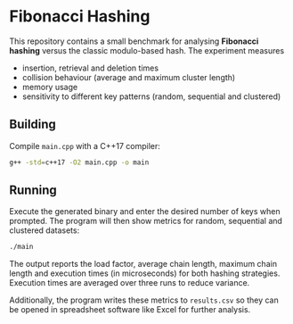 # Fibonacci Hashing

This repository contains a small benchmark for analysing **Fibonacci hashing** versus the classic modulo-based hash. The experiment measures

- insertion, retrieval and deletion times
- collision behaviour (average and maximum cluster length)
- memory usage
- sensitivity to different key patterns (random, sequential and clustered)

## Building

Compile `main.cpp` with a C++17 compiler:

```bash
g++ -std=c++17 -O2 main.cpp -o main
```

## Running

Execute the generated binary and enter the desired number of keys when prompted.
The program will then show metrics for random, sequential and clustered datasets:

```bash
./main
```

The output reports the load factor, average chain length, maximum chain length
and execution times (in microseconds) for both hashing strategies. Execution
times are averaged over three runs to reduce variance.

Additionally, the program writes these metrics to `results.csv` so they can be
opened in spreadsheet software like Excel for further analysis.
